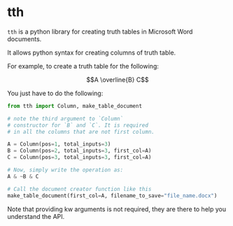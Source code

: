 # tth
`tth` is a python library for creating truth tables in Microsoft Word documents.

It allows python syntax for creating columns of truth table.

For example, to create a truth table for the following:  
```math
A \overline{B} C
```

You just have to do the following:

```python
from tth import Column, make_table_document

# note the third argument to `Column`
# constructor for `B` and `C`. It is required
# in all the columns that are not first column.

A = Column(pos=1, total_inputs=3)
B = Column(pos=2, total_inputs=3, first_col=A)
C = Column(pos=3, total_inputs=3, first_col=A)

# Now, simply write the operation as:
A & ~B & C

# Call the document creator function like this
make_table_document(first_col=A, filename_to_save="file_name.docx")
```

Note that providing kw arguments is not required, they are there to help you understand the API.
